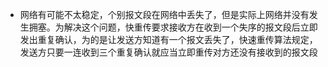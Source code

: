 - 网络有可能不太稳定，个别报文段在网络中丢失了，但是实际上网络并没有发生拥塞。为解决这个问题，快重传要求接收方在收到一个失序的报文段后立即发出重复确认，为的是让发送方知道有一个报文丢失了，快速重传算法规定，发送方只要一连收到三个重复确认就应当立即重传对方还没有接收到的报文段
